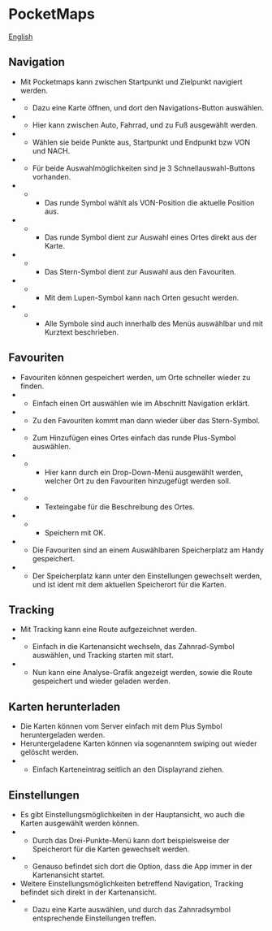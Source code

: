 # PocketMaps

[English](https://github.com/junjunguo/PocketMaps/blob/master/documentation/index.md)

## Navigation
- Mit Pocketmaps kann zwischen Startpunkt und Zielpunkt navigiert werden.
- - Dazu eine Karte öffnen, und dort den Navigations-Button auswählen.
- - Hier kann zwischen Auto, Fahrrad, und zu Fuß ausgewählt werden.
- - Wählen sie beide Punkte aus, Startpunkt und Endpunkt bzw VON und NACH.
- - Für beide Auswahlmöglichkeiten sind je 3 Schnellauswahl-Buttons vorhanden.
- - - Das runde Symbol wählt als VON-Position die aktuelle Position aus.
- - - Das runde Symbol dient zur Auswahl eines Ortes direkt aus der Karte.
- - - Das Stern-Symbol dient zur Auswahl aus den Favouriten.
- - - Mit dem Lupen-Symbol kann nach Orten gesucht werden.
- - - Alle Symbole sind auch innerhalb des Menüs auswählbar und mit Kurztext beschrieben.

## Favouriten
- Favouriten können gespeichert werden, um Orte schneller wieder zu finden.
- - Einfach einen Ort auswählen wie im Abschnitt Navigation erklärt.
- - Zu den Favouriten kommt man dann wieder über das Stern-Symbol.
- - Zum Hinzufügen eines Ortes einfach das runde Plus-Symbol auswählen.
- - - Hier kann durch ein Drop-Down-Menü ausgewählt werden, welcher Ort zu den Favouriten hinzugefügt werden soll.
- - - Texteingabe für die Beschreibung des Ortes.
- - - Speichern mit OK.
- - Die Favouriten sind an einem Auswählbaren Speicherplatz am Handy gespeichert.
- - Der Speicherplatz kann unter den Einstellungen gewechselt werden, und ist ident mit dem aktuellen Speicherort für die Karten.

## Tracking
- Mit Tracking kann eine Route aufgezeichnet werden.
- - Einfach in die Kartenansicht wechseln, das Zahnrad-Symbol auswählen, und Tracking starten mit start.
- - Nun kann eine Analyse-Grafik angezeigt werden, sowie die Route gespeichert und wieder geladen werden.

## Karten herunterladen
- Die Karten können vom Server einfach mit dem Plus Symbol heruntergeladen werden.
- Heruntergeladene Karten können via sogenanntem swiping out wieder gelöscht werden.
- - Einfach Karteneintrag seitlich an den Displayrand ziehen.

## Einstellungen
- Es gibt Einstellungsmöglichkeiten in der Hauptansicht, wo auch die Karten ausgewählt werden können.
- - Durch das Drei-Punkte-Menü kann dort beispielsweise der Speicherort für die Karten gewechselt werden.
- - Genauso befindet sich dort die Option, dass die App immer in der Kartenansicht startet.
- Weitere Einstellungsmöglichkeiten betreffend Navigation, Tracking befindet sich direkt in der Kartenansicht.
- - Dazu eine Karte auswählen, und durch das Zahnradsymbol entsprechende Einstellungen treffen.
